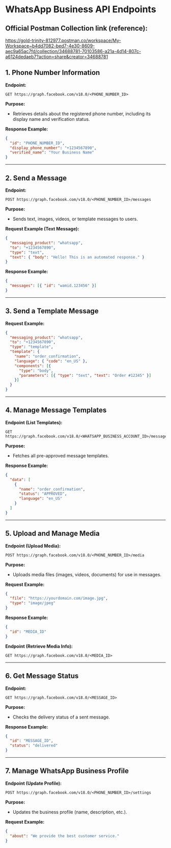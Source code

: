 # WhatsApp Business API Endpoints

## Official Postman Collection link (reference):
https://gold-trinity-812977.postman.co/workspace/My-Workspace~b4dd7082-bed7-4e30-8609-aec9a65ac7fd/collection/34688781-70103586-a21a-4d14-807c-a6124dedaeb7?action=share&creator=34688781

## 1. **Phone Number Information**
**Endpoint:**  
```
GET https://graph.facebook.com/v18.0/<PHONE_NUMBER_ID>
```
**Purpose:**  
- Retrieves details about the registered phone number, including its display name and verification status.  

**Response Example:**  
```json
{
  "id": "PHONE_NUMBER_ID",
  "display_phone_number": "+1234567890",
  "verified_name": "Your Business Name"
}
```

---

## 2. **Send a Message**
**Endpoint:**  
```
POST https://graph.facebook.com/v18.0/<PHONE_NUMBER_ID>/messages
```
**Purpose:**  
- Sends text, images, videos, or template messages to users.  

**Request Example (Text Message):**  
```json
{
  "messaging_product": "whatsapp",
  "to": "+1234567890",
  "type": "text",
  "text": { "body": "Hello! This is an automated response." }
}
```

**Response Example:**  
```json
{
  "messages": [{ "id": "wamid.123456" }]
}
```

---

## 3. **Send a Template Message**  
**Request Example:**  
```json
{
  "messaging_product": "whatsapp",
  "to": "+1234567890",
  "type": "template",
  "template": {
    "name": "order_confirmation",
    "language": { "code": "en_US" },
    "components": [{
      "type": "body",
      "parameters": [{ "type": "text", "text": "Order #12345" }]
    }]
  }
}
```

---

## 4. **Manage Message Templates**
**Endpoint (List Templates):**  
```
GET https://graph.facebook.com/v18.0/<WHATSAPP_BUSINESS_ACCOUNT_ID>/message_templates
```
**Purpose:**  
- Fetches all pre-approved message templates.  

**Response Example:**  
```json
{
  "data": [
    {
      "name": "order_confirmation",
      "status": "APPROVED",
      "language": "en_US"
    }
  ]
}
```

---

## 5. **Upload and Manage Media**
**Endpoint (Upload Media):**  
```
POST https://graph.facebook.com/v18.0/<PHONE_NUMBER_ID>/media
```
**Purpose:**  
- Uploads media files (images, videos, documents) for use in messages.  

**Request Example:**  
```json
{
  "file": "https://yourdomain.com/image.jpg",
  "type": "image/jpeg"
}
```

**Response Example:**  
```json
{
  "id": "MEDIA_ID"
}
```

**Endpoint (Retrieve Media Info):**  
```
GET https://graph.facebook.com/v18.0/<MEDIA_ID>
```

---

## 6. **Get Message Status**
**Endpoint:**  
```
GET https://graph.facebook.com/v18.0/<MESSAGE_ID>
```
**Purpose:**  
- Checks the delivery status of a sent message.  

**Response Example:**  
```json
{
  "id": "MESSAGE_ID",
  "status": "delivered"
}
```

---

## 7. **Manage WhatsApp Business Profile**
**Endpoint (Update Profile):**  
```
POST https://graph.facebook.com/v18.0/<PHONE_NUMBER_ID>/settings
```
**Purpose:**  
- Updates the business profile (name, description, etc.).  

**Request Example:**  
```json
{
  "about": "We provide the best customer service."
}
```

